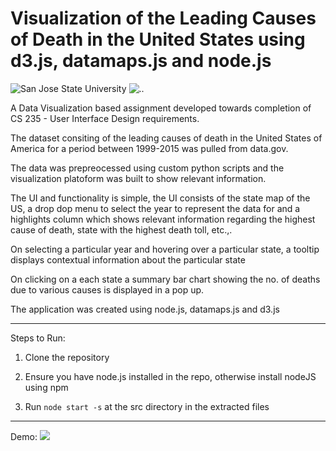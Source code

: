 # Visualization of the Leading Causes of Death in the United States using d3.js, datamaps.js and node.js

![San Jose State University](https://i.imgur.com/cShW5MA.gif?1)
![..](https://i.imgur.com/QIGOoLy.png?1)

A Data Visualization based assignment developed towards completion of CS 235 - User Interface Design requirements. 

The dataset consiting of the leading causes of death in the United States of America for a period between 1999-2015 was pulled from data.gov.

The data was prepreocessed using custom python scripts and the visualization platoform was built to show relevant information. 

The UI and functionality is simple, the UI consists of the state map of the US, a drop dop menu to select the year to represent the data for and a highlights column which shows relevant information regarding the highest cause of death, state with the highest death toll, etc.,. 

On selecting a particular year and hovering over a particular state, a tooltip displays contextual information about the particular state

On clicking on a each state a summary bar chart showing the no. of deaths due to various causes is displayed in a pop up.


The application was created using node.js, datamaps.js and d3.js
__________________________________________________________________

Steps to Run:

1. Clone the repository

2. Ensure you have node.js installed in the repo, otherwise install nodeJS using npm 

3. Run `node start -s` at the src directory in the extracted files

__________________________________________________________________

Demo:
![](https://github.com/sakethsaxena/leading-causes-of-death-US-app/blob/master/leading_causes_of_death.gif)
